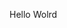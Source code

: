 Hello Wolrd

























































































































































































































































































































































































































































































































































































































































































































































































































































































































































































